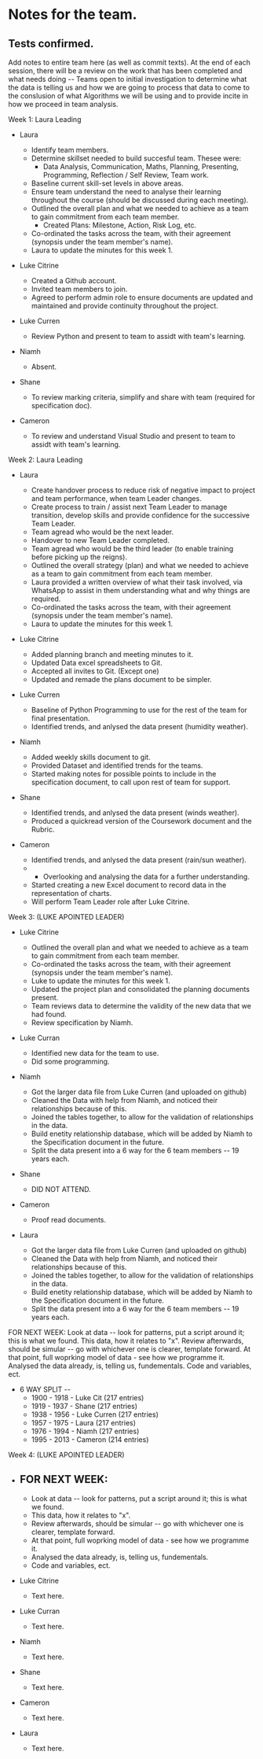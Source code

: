 # Notes for the team.
Tests confirmed.
---
Add notes to entire team here (as well as commit texts).
At the end of each session, there will be a review on the work that has been completed and what needs doing -- Teams open to initial investigation to determine what the data is telling us and how we are going to process that data to come to the conslusion of what Algorithms we will be using and to provide incite in how we proceed in team analysis.

Week 1: Laura Leading
- Laura
  - Identify team members.
  - Determine skillset needed to build succesful team. Thesee were:
     - Data Analysis, Communication, Maths, Planning, Presenting, Programming, Reflection / Self Review, Team work.
  - Baseline current skill-set levels in above areas.
  - Ensure team understand the need to analyse their learning throughout the course (should be discussed during each meeting).
  - Outlined the overall plan and what we needed to achieve as a team to gain commitment from each team member.
    - Created Plans: Milestone, Action, Risk Log, etc.
  - Co-ordinated the tasks across the team, with their agreement (synopsis under the team member's name).
  - Laura to update the minutes for this week 1.


- Luke Citrine
  - Created a Github account.
  - Invited team members to join.
  - Agreed to perform admin role to ensure documents are updated and maintained and provide continuity throughout the project.

- Luke Curren
  - Review Python and present to team to assidt with team's learning.

- Niamh
  - Absent.

- Shane
  - To review marking criteria, simplify and share with team (required for specification doc).

- Cameron
  - To review and understand Visual Studio and present to team to assidt with team's learning.


Week 2: Laura Leading
- Laura
  - Create handover process to reduce risk of negative impact to project and team performance, when team Leader changes.
  - Create process to train / assist next Team Leader to manage transition, develop skills and provide confidence for the successive Team Leader.
  - Team agread who would be the next leader.
  - Handover to new Team Leader completed.
  - Team agread who would be the third leader (to enable training before picking up the reigns).
  - Outlined the overall strategy (plan) and what we needed to achieve as a team to gain commitment from each team member.
  - Laura provided a written overview of what their task involved, via WhatsApp to assist in them understanding what and why things are required.
  - Co-ordinated the tasks across the team, with their agreement (synopsis under the team member's name).
  - Laura to update the minutes for this week 1.


- Luke Citrine
  - Added planning branch and meeting minutes to it.
  - Updated Data excel spreadsheets to Git.
  - Accepted all invites to Git. (Except one)
  - Updated and remade the plans document to be simpler.

- Luke Curren
  - Baseline of Python Programming to use for the rest of the team for final presentation.
  - Identified trends, and anlysed the data present (humidity weather).

- Niamh
  - Added weekly skills document to git.
  - Provided Dataset and identified trends for the teams.
  - Started making notes for possible points to include in the specification document, to call upon rest of team for support.

- Shane
  - Identified trends, and anlysed the data present (winds weather).
  - Produced a quickread version of the Coursework document and the Rubric.
  
- Cameron 
  - Identified trends, and anlysed the data present (rain/sun weather).
  - - Overlooking and analysing the data for a further understanding.
  - Started creating a new Excel document to record data in the representation of charts.
  - Will perform Team Leader role after Luke Citrine.

Week 3: (LUKE APOINTED LEADER)
- Luke Citrine
  - Outlined the overall plan and what we needed to achieve as a team to gain commitment from each team member.
  - Co-ordinated the tasks across the team, with their agreement (synopsis under the team member's name).
  - Luke to update the minutes for this week 1.
  - Updated the project plan and consolidated the planning documents present.
  - Team reviews data to determine the validity of the new data that we had found.
  - Review specification by Niamh.

- Luke Curran
  - Identified new data for the team to use.
  - Did some programming.

- Niamh
  - Got the larger data file from Luke Curren (and uploaded on github)
  - Cleaned the Data with help from Niamh, and noticed their relationships because of this.
  - Joined the tables together, to allow for the validation of relationships in the data.
  - Build enetity relationship database, which will be added by Niamh to the Specification document in the future.
  - Split the data present into a 6 way for the 6 team members -- 19 years each.

- Shane
  - DID NOT ATTEND.

- Cameron
  - Proof read documents.
  
- Laura
  - Got the larger data file from Luke Curren (and uploaded on github)
  - Cleaned the Data with help from Niamh, and noticed their relationships because of this.
  - Joined the tables together, to allow for the validation of relationships in the data.
  - Build enetity relationship database, which will be added by Niamh to the Specification document in the future.
  - Split the data present into a 6 way for the 6 team members -- 19 years each.


FOR NEXT WEEK:
Look at data -- look for patterns, put a script around it; this is what we found.
This data, how it relates to "x". 
Review afterwards, should be simular -- go with whichever one is clearer, template forward.
At that point, full woprking model of data - see how we programme it.
Analysed the data already, is, telling us, fundementals.
Code and variables, ect.


- 6 WAY SPLIT
--
  - 1900 - 1918 - Luke Cit (217 entries)
  - 1919 - 1937 - Shane (217 entries)
  - 1938 - 1956 - Luke Curren (217 entries)
  - 1957 - 1975 - Laura (217 entries)
  - 1976 - 1994 - Niamh (217 entries)
  - 1995 - 2013 - Cameron (214 entries)


Week 4: (LUKE APOINTED LEADER)


- FOR NEXT WEEK:
  --
  - Look at data -- look for patterns, put a script around it; this is what we found.
  - This data, how it relates to "x". 
  - Review afterwards, should be simular -- go with whichever one is clearer, template forward.
  - At that point, full woprking model of data - see how we programme it.
  - Analysed the data already, is, telling us, fundementals.
  - Code and variables, ect.

- Luke Citrine
  - Text here.

- Luke Curran
  - Text here.

- Niamh
  - Text here.

- Shane
  - Text here.

- Cameron
  - Text here. 
  
- Laura
  - Text here.
